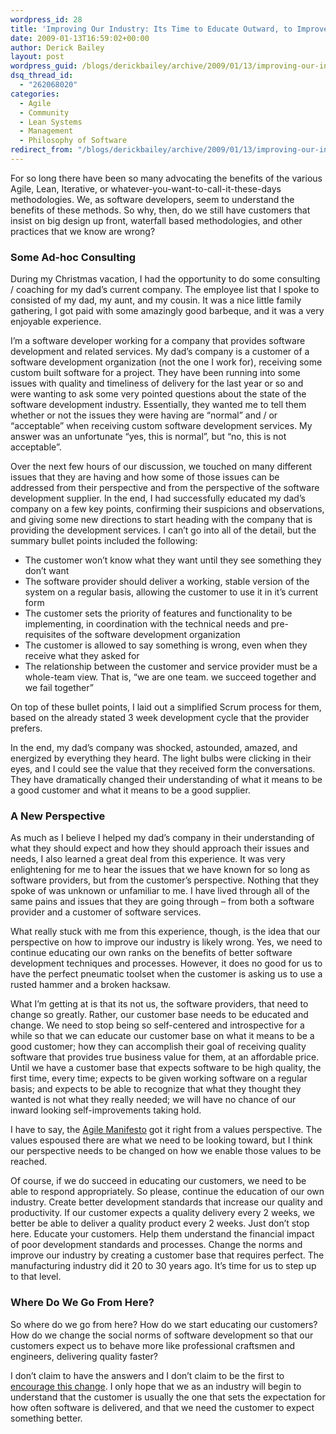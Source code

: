 ```yaml
---
wordpress_id: 28
title: 'Improving Our Industry: Its Time to Educate Outward, to Improve Inward'
date: 2009-01-13T16:59:02+00:00
author: Derick Bailey
layout: post
wordpress_guid: /blogs/derickbailey/archive/2009/01/13/improving-our-industry-its-time-to-educate-outward-to-improve-inward.aspx
dsq_thread_id:
  - "262068020"
categories:
  - Agile
  - Community
  - Lean Systems
  - Management
  - Philosophy of Software
redirect_from: "/blogs/derickbailey/archive/2009/01/13/improving-our-industry-its-time-to-educate-outward-to-improve-inward.aspx/"
---
```

For so long there have been so many advocating the benefits of the various Agile, Lean, Iterative, or whatever-you-want-to-call-it-these-days methodologies. We, as software developers, seem to understand the benefits of these methods. So why, then, do we still have customers that insist on big design up front, waterfall based methodologies, and other practices that we know are wrong?

### Some Ad-hoc Consulting

During my Christmas vacation, I had the opportunity to do some consulting / coaching for my dad’s current company. The employee list that I spoke to consisted of my dad, my aunt, and my cousin. It was a nice little family gathering, I got paid with some amazingly good barbeque, and it was a very enjoyable experience. 

I’m a software developer working for a company that provides software development and related services. My dad’s company is a customer of a software development organization (not the one I work for), receiving some custom built software for a project. They have been running into some issues with quality and timeliness of delivery for the last year or so and were wanting to ask some very pointed questions about the state of the software development industry. Essentially, they wanted me to tell them whether or not the issues they were having are “normal” and / or “acceptable” when receiving custom software development services. My answer was an unfortunate “yes, this is normal”, but “no, this is not acceptable”. 

Over the next few hours of our discussion, we touched on many different issues that they are having and how some of those issues can be addressed from their perspective and from the perspective of the software development supplier. In the end, I had successfully educated my dad’s company on a few key points, confirming their suspicions and observations, and giving some new directions to start heading with the company that is providing the development services. I can’t go into all of the detail, but the summary bullet points included the following:

  * The customer won’t know what they want until they see something they don’t want
  * The software provider should deliver a working, stable version of the system on a regular basis, allowing the customer to use it in it’s current form
  * The customer sets the priority of features and functionality to be implementing, in coordination with the technical needs and pre-requisites of the software development organization
  * The customer is allowed to say something is wrong, even when they receive what they asked for
  * The relationship between the customer and service provider must be a whole-team view. That is, “we are one team. we succeed together and we fail together”

On top of these bullet points, I laid out a simplified Scrum process for them, based on the already stated 3 week development cycle that the provider prefers. 

In the end, my dad’s company was shocked, astounded, amazed, and energized by everything they heard. The light bulbs were clicking in their eyes, and I could see the value that they received form the conversations. They have dramatically changed their understanding of what it means to be a good customer and what it means to be a good supplier.

### A New Perspective

As much as I believe I helped my dad’s company in their understanding of what they should expect and how they should approach their issues and needs, I also learned a great deal from this experience. It was very enlightening for me to hear the issues that we have known for so long as software providers, but from the customer’s perspective. Nothing that they spoke of was unknown or unfamiliar to me. I have lived through all of the same pains and issues that they are going through – from both a software provider and a customer of software services. 

What really stuck with me from this experience, though, is the idea that our perspective on how to improve our industry is likely wrong. Yes, we need to continue educating our own ranks on the benefits of better software development techniques and processes. However, it does no good for us to have the perfect pneumatic toolset when the customer is asking us to use a rusted hammer and a broken hacksaw.

What I’m getting at is that its not us, the software providers, that need to change so greatly. Rather, our customer base needs to be educated and change. We need to stop being so self-centered and introspective for a while so that we can educate our customer base on what it means to be a good customer; how they can accomplish their goal of receiving quality software that provides true business value for them, at an affordable price. Until we have a customer base that expects software to be high quality, the first time, every time; expects to be given working software on a regular basis; and expects to be able to recognize that what they thought they wanted is not what they really needed; we will have no chance of our inward looking self-improvements taking hold.

I have to say, the <a href="http://agilemanifesto.org/" target="_blank">Agile Manifesto</a> got it right from a values perspective. The values espoused there are what we need to be looking toward, but I think our perspective needs to be changed on how we enable those values to be reached.

Of course, if we do succeed in educating our customers, we need to be able to respond appropriately. So please, continue the education of our own industry. Create better development standards that increase our quality and productivity. If our customer expects a quality delivery every 2 weeks, we better be able to deliver a quality product every 2 weeks. Just don’t stop here. Educate your customers. Help them understand the financial impact of poor development standards and processes. Change the norms and improve our industry by creating a customer base that requires perfect. The manufacturing industry did it 20 to 30 years ago. It’s time for us to step up to that level.

### Where Do We Go From Here?

So where do we go from here? How do we start educating our customers? How do we change the social norms of software development so that our customers expect us to behave more like professional craftsmen and engineers, delivering quality faster? 

I don’t claim to have the answers and I don’t claim to be the first to <a href="http://www.ddj.com/architect/209101238" target="_blank">encourage this change</a>. I only hope that we as an industry will begin to understand that the customer is usually the one that sets the expectation for how often software is delivered, and that we need the customer to expect something better.